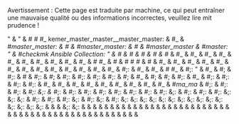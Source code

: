 Avertissement : Cette page est traduite par machine, ce qui peut entraîner une mauvaise qualité ou des informations incorrectes, veuillez lire mit prudence !

" & " & # # #_ kemer_master_master__master_master: & #_ & #__master_master: & #_ & #__master_master: & #_ & #__master_master_ & #__master_: " & #_checkmk Ansible Collection: " & #_ & #_ & #_ & #_ & #_ & #_ & #_ & #_ & #_ & #_ & #_ & #_ & #_ & #_ & #_ & # #_ & # & # # # & # & #_ & #_ & #_ & #_ & #_ & #_ & #_ & #_ & #_ & #_ & #_ & #_ & #_ & #;: & #_ & #_ & # #_ & #;: " & #_ & #; & #;: & # & #;: & #; & #;: & #;: & #;: & #;: & #; & #_ & #; & #; & #;: & #_ & #;: & #;: & #;: & #;: & #_ & #_ & #_ & #_ & #_ & #_ & #_ & #_ & #_ & #_ma_ma_ & #;: & #;: & #;: & #_;: &;: & #_;: & #;: & #;: & #;: & #;: & #;: & #;: & #;: &;: & #;: & #;: & #;: &;: &;: &;: & #;: & #;: & #;: &;: & #;: &;: & #;: &;: &;: &;: &;: &;: &;: &;: &;: &;: &;: &;: &;: &;: &;: &;: & & & &;: &;: & & & & & & & & & & & & & & & & & & & & & & & & & & & & & & & & & & & & & & & & & & & & & & & & &